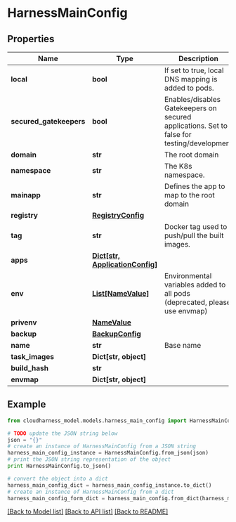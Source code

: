 # HarnessMainConfig



## Properties

Name | Type | Description | Notes
------------ | ------------- | ------------- | -------------
**local** | **bool** | If set to true, local DNS mapping is added to pods. | 
**secured_gatekeepers** | **bool** | Enables/disables Gatekeepers on secured applications. Set to false for testing/development | 
**domain** | **str** | The root domain | 
**namespace** | **str** | The K8s namespace. | 
**mainapp** | **str** | Defines the app to map to the root domain | 
**registry** | [**RegistryConfig**](RegistryConfig.md) |  | [optional] 
**tag** | **str** | Docker tag used to push/pull the built images. | [optional] 
**apps** | [**Dict[str, ApplicationConfig]**](ApplicationConfig.md) |  | 
**env** | [**List[NameValue]**](NameValue.md) | Environmental variables added to all pods (deprecated, please use envmap) | [optional] 
**privenv** | [**NameValue**](NameValue.md) |  | [optional] 
**backup** | [**BackupConfig**](BackupConfig.md) |  | [optional] 
**name** | **str** | Base name | [optional] 
**task_images** | **Dict[str, object]** |  | [optional] 
**build_hash** | **str** |  | [optional] 
**envmap** | **Dict[str, object]** |  | [optional] 

## Example

```python
from cloudharness_model.models.harness_main_config import HarnessMainConfig

# TODO update the JSON string below
json = "{}"
# create an instance of HarnessMainConfig from a JSON string
harness_main_config_instance = HarnessMainConfig.from_json(json)
# print the JSON string representation of the object
print HarnessMainConfig.to_json()

# convert the object into a dict
harness_main_config_dict = harness_main_config_instance.to_dict()
# create an instance of HarnessMainConfig from a dict
harness_main_config_form_dict = harness_main_config.from_dict(harness_main_config_dict)
```
[[Back to Model list]](../README.md#documentation-for-models) [[Back to API list]](../README.md#documentation-for-api-endpoints) [[Back to README]](../README.md)


